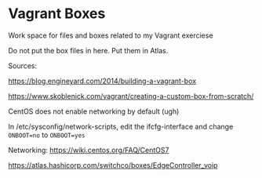 # Vagrant Boxes

Work space for files and boxes related to my Vagrant exerciese

Do not put the box files in here. Put them in Atlas.

Sources:

https://blog.engineyard.com/2014/building-a-vagrant-box

https://www.skoblenick.com/vagrant/creating-a-custom-box-from-scratch/

CentOS does not enable networking by default (ugh)

In /etc/sysconfig/network-scripts, edit the ifcfg-interface and change `ONBOOT=no` to `ONBOOT=yes`

Networking: https://wiki.centos.org/FAQ/CentOS7

https://atlas.hashicorp.com/switchco/boxes/EdgeController_voip